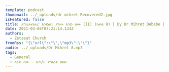 ```yaml
---
template: podcast
thumbnail: ../_uploads/dr mihret-Recovered2.jpg
isFeatured: false
title: እግዚአብሔር እንደልቤ ያለው አንድ ሰው (II) (ክፍል 8) | By Dr Mihret Debebe | Zetseat Church
date: 2021-03-05T07:21:14.133Z
authors:
  - Zetseat Church
fromRss: "{\"url\":\"\",\"mp3\":\"\"}"
audio: ../_uploads/Dr Mihret 8.mp3
tags:
  - General
  - አንድ ሰው - በዶ/ር ምሀረት ደበበ
---
```

